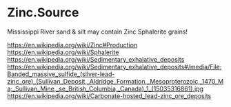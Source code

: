 # Zinc.Source
Mississippi River sand &amp; silt may contain Zinc Sphalerite grains!

https://en.wikipedia.org/wiki/Zinc#Production
https://en.wikipedia.org/wiki/Sphalerite https://en.wikipedia.org/wiki/Sedimentary_exhalative_deposits https://en.wikipedia.org/wiki/Sedimentary_exhalative_deposits#/media/File:Banded_massive_sulfide_(silver-lead-zinc_ore)_(Sullivan_Deposit,_Aldridge_Formation,_Mesoproterozoic,_1470_Ma;_Sullivan_Mine,_se_British_Columbia,_Canada)_1_(15035316861).jpg
https://en.wikipedia.org/wiki/Carbonate-hosted_lead-zinc_ore_deposits
